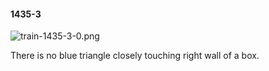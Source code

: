 #### 1435-3
![train-1435-3-0.png](https://github.com/lil-lab/nlvr/raw/master/nlvr/train/images/6/train-1435-3-0.png "train-1435-3-0.png")

There is no blue triangle closely touching right wall of a box.
